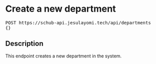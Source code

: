 # Create a new department

<pre id='liveapi-code'>POST https://schub-api.jesulayomi.tech/api/departments
{}</pre>

## Description
This endpoint creates a new department in the system.

